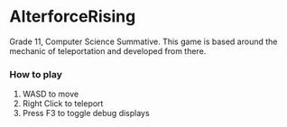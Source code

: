 # AlterforceRising
Grade 11, Computer Science Summative. This game is based around the mechanic of teleportation and developed from there. 

### How to play
1. WASD to move
2. Right Click to teleport
3. Press F3 to toggle debug displays